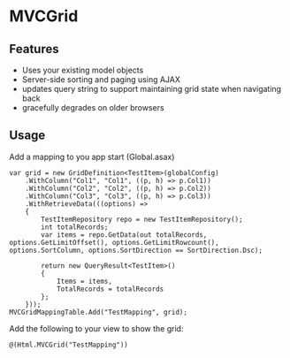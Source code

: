 # MVCGrid

## Features
* Uses your existing model objects
* Server-side sorting and paging using AJAX
* updates query string to support maintaining grid state when navigating back
* gracefully degrades on older browsers
<!---
* enable filtering with minimal code
* Built-in exporting to csv
-->

## Usage

Add a mapping to you app start (Global.asax)

```
var grid = new GridDefinition<TestItem>(globalConfig)
	.WithColumn("Col1", "Col1", ((p, h) => p.Col1))
	.WithColumn("Col2", "Col2", ((p, h) => p.Col2))
	.WithColumn("Col3", "Col3", ((p, h) => p.Col3))
	.WithRetrieveData(((options) =>
	{
		TestItemRepository repo = new TestItemRepository();
		int totalRecords;
		var items = repo.GetData(out totalRecords, options.GetLimitOffset(), options.GetLimitRowcount(), options.SortColumn, options.SortDirection == SortDirection.Dsc);

		return new QueryResult<TestItem>()
		{
			Items = items,
			TotalRecords = totalRecords
		};
	}));
MVCGridMappingTable.Add("TestMapping", grid);
```

Add the following to your view to show the grid:
```
@(Html.MVCGrid("TestMapping"))
```
